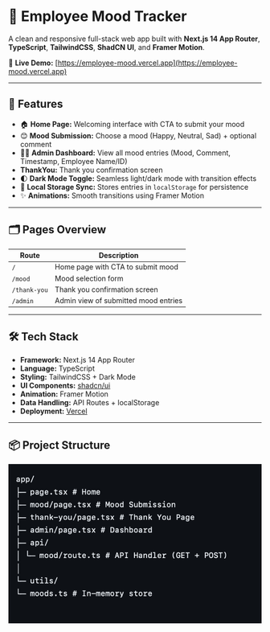 # 🧠 Employee Mood Tracker

A clean and responsive full-stack web app built with **Next.js 14 App Router**, **TypeScript**, **TailwindCSS**, **ShadCN UI**, and **Framer Motion**.

🚀 **Live Demo:** [https://employee-mood.vercel.app](https://employee-mood.vercel.app)

---

## 📌 Features

- 🏠 **Home Page:** Welcoming interface with CTA to submit your mood
- 😊 **Mood Submission:** Choose a mood (Happy, Neutral, Sad) + optional comment
- 🧑‍💼 **Admin Dashboard:** View all mood entries (Mood, Comment, Timestamp, Employee Name/ID)
- **ThankYou:** Thank you confirmation screen
- 🌓 **Dark Mode Toggle:** Seamless light/dark mode with transition effects
- 💾 **Local Storage Sync:** Stores entries in `localStorage` for persistence
- ✨ **Animations:** Smooth transitions using Framer Motion

---

## 🗂️ Pages Overview

| Route            | Description                                  |
|------------------|----------------------------------------------|
| `/`              | Home page with CTA to submit mood            |
| `/mood`          | Mood selection form                          |
| `/thank-you`     | Thank you confirmation screen                |
| `/admin`         | Admin view of submitted mood entries         |

---

## 🛠️ Tech Stack

- **Framework:** Next.js 14 App Router
- **Language:** TypeScript
- **Styling:** TailwindCSS + Dark Mode
- **UI Components:** [shadcn/ui](https://ui.shadcn.dev)
- **Animation:** Framer Motion
- **Data Handling:** API Routes + localStorage
- **Deployment:** [Vercel](https://vercel.com)

---

## 📦 Project Structure

![Project_Structure](https://github.com/SonuR12/Employee_Mood/blob/main/Screenshot.png?raw=true)
